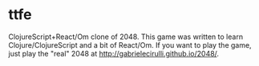 ttfe
====

ClojureScript+React/Om clone of 2048. This game was written to learn
Clojure/ClojureScript and a bit of React/Om.  If you want to play the
game, just play the "real" 2048 at
http://gabrielecirulli.github.io/2048/.
